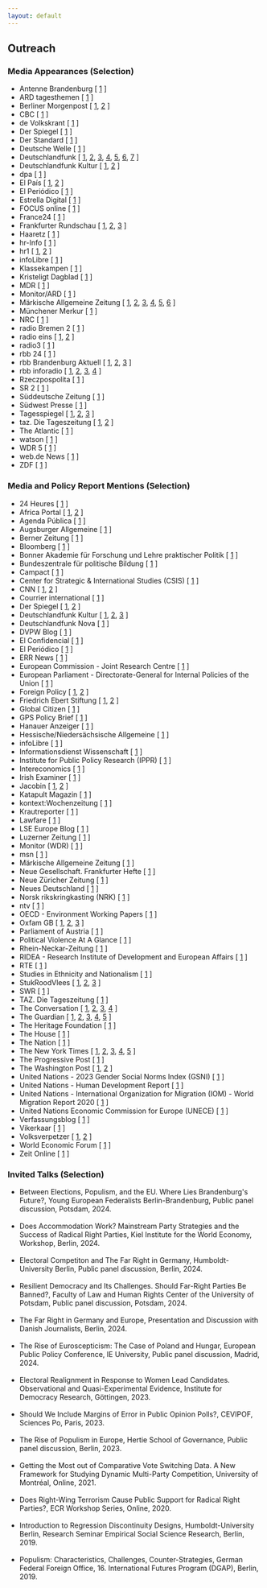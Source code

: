 ```yaml
---
layout: default
---
```

<h2>Outreach</h2>


<h3>Media Appearances (Selection)</h3>

<ul>
<li>Antenne Brandenburg [ <a href="https://www.antennebrandenburg.de/programm/sendungen/241122/17_00_antenne_brandenburg_am_abend_202411221700.html" target="_blank" rel="noopener noreferrer">1</a> ] </li> <li>ARD tagesthemen [ <a href="NA" target="_blank" rel="noopener noreferrer">1</a> ] </li> <li>Berliner Morgenpost [ <a href="https://www.morgenpost.de/berlin/article242024164/Die-Naehe-der-AfD-Brandenburg-zur-rechtsextremen-Szene.html" target="_blank" rel="noopener noreferrer">1</a>, <a href="https://www.morgenpost.de/berlin/article407220380/welche-auswirkungen-ein-afd-erfolg-in-brandenburg-haben-koennte.html" target="_blank" rel="noopener noreferrer">2</a> ] </li> <li>CBC [ <a href="https://www.cbc.ca/listen/live-radio/1-8-your-world-tonight" target="_blank" rel="noopener noreferrer">1</a> ] </li> <li>de Volkskrant [ <a href="https://www.volkskrant.nl/buitenland/niet-alleen-in-oostenrijk-in-heel-europa-brokkelt-de-brandmuur-tegen-radicaal-rechts-af~b7ea2cce/?referrer=https://www.google.com/" target="_blank" rel="noopener noreferrer">1</a> ] </li> <li>Der Spiegel [ <a href="https://www.spiegel.de/politik/deutschland/wahl-in-brandenburg-wie-die-afd-junge-union-jusos-julis-und-gruene-jugend-zusammenbringt-a-2da1ad60-58bd-463a-bd53-e77645e4a962" target="_blank" rel="noopener noreferrer">1</a> ] </li> <li>Der Standard [ <a href="https://www.derstandard.de/story/3000000198650/beeinflussen-umfragen-waehler-darueber-entscheiden-auch-schwankungsbreiten" target="_blank" rel="noopener noreferrer">1</a> ] </li> <li>Deutsche Welle [ <a href="https://www.dw.com/en/why-copying-the-far-right-doesnt-work-for-mainstream-parties/a-66311564" target="_blank" rel="noopener noreferrer">1</a> ] </li> <li>Deutschlandfunk [ <a href="https://www.deutschlandfunk.de/bsw-in-brandenburg-wie-stellen-sich-die-anderen-parteien-darauf-ein-dlf-62ff33ed-100.html/" target="_blank" rel="noopener noreferrer">1</a>, <a href="https://www.deutschlandfunk.de/das-grosse-packen-linke-muss-nach-34-jahren-brandenburger-landtag-verlassen-dlf-08d35523-100.html" target="_blank" rel="noopener noreferrer">2</a>, <a href="https://www.deutschlandfunk.de/landtagswahl-in-brandenburg-ein-rettungsanker-fuer-die-gruenen-und-linken-dlf-e56ae681-100.html" target="_blank" rel="noopener noreferrer">3</a>, <a href="https://www.deutschlandfunk.de/programm?drsearch:date=2024-11-27" target="_blank" rel="noopener noreferrer">4</a>, <a href="https://www.deutschlandfunk.de/suche?drsearch%3AsearchText=Christoph%20Richter&drsearch%3Astations=4f8db02a-35ae-4b78-9cd0-86b177726ec0" target="_blank" rel="noopener noreferrer">5</a>, <a href="https://www.deutschlandfunk.de/wackeliges-fundament-wie-repraesentativ-sind-repraesentative-umfragen-wirklich-dlf-b09611a3-100.html" target="_blank" rel="noopener noreferrer">6</a>, <a href="https://www.deutschlandfunk.de/wissenschaft-wie-repraesentativ-sind-repraesentative-umfragen-wirklich-dlf-82dd38a9-100.html" target="_blank" rel="noopener noreferrer">7</a> ] </li> <li>Deutschlandfunk Kultur [ <a href="https://www.deutschlandfunkkultur.de/brandenburgs-spd-regierungschef-woidke-kaempft-gegen-den-absturz-laenderreport-dlf-kultur-dd9b4265-100.html" target="_blank" rel="noopener noreferrer">1</a>, <a href="https://www.deutschlandfunkkultur.de/wahlumfragen-in-der-kritik-wie-repraesentativ-sind-sie-heute-noch-dlf-kultur-f4d1e50d-100.html" target="_blank" rel="noopener noreferrer">2</a> ] </li> <li>dpa [ <a href="NA" target="_blank" rel="noopener noreferrer">1</a> ] </li> <li>El País [ <a href="https://elpais.com/espana/2024-07-07/por-que-copiar-la-mano-dura-de-abascal-con-los-inmigrantes-puede-costarle-caro-al-pp.html" target="_blank" rel="noopener noreferrer">1</a>, <a href="https://elpais.com/internacional/2023-12-24/mano-dura-con-la-inmigracion-victoria-de-la-extrema-derecha-o-antidoto.html" target="_blank" rel="noopener noreferrer">2</a> ] </li> <li>El Periódico [ <a href="https://www.elperiodico.com/es/internacional/20231210/extrema-derecha-multiplica-influencia-nuevas-politicas-migratorias-europa-95571964" target="_blank" rel="noopener noreferrer">1</a> ] </li> <li>Estrella Digital [ <a href="https://www.estrelladigital.es/opinion/20240708/el-falso-debate-de-la-inmigracion-una-trampa-de-la-ultraderecha/" target="_blank" rel="noopener noreferrer">1</a> ] </li> <li>FOCUS online [ <a href="https://www.focus.de/politik/deutschland/vor-landtagswahl-in-brandenburg-mehr-hoecke-wagen-das-ist-schon-laenger-ein-teil-des-erfolgs-der-afd-im-osten_id_260298484.html" target="_blank" rel="noopener noreferrer">1</a> ] </li> <li>France24 [ <a href="https://www.france24.com/fr/europe/20250113-allemagne-afd-extreme-droite-bsw-gauche-analyse-deux-faces-du-populisme-allemand" target="_blank" rel="noopener noreferrer">1</a> ] </li> <li>Frankfurter Rundschau [ <a href="https://www.fr.de/politik/brandenburg-wahl-afd-ergebnis-migration-debatte-spd-cdu-woidke-experten-zr-93315435.html" target="_blank" rel="noopener noreferrer">1</a>, <a href="https://www.fr.de/politik/brandenburg-wahl-analyse-ampel-fdp-woidke-afd-linke-bsw-bundestagswahl-zr-93315597.html" target="_blank" rel="noopener noreferrer">2</a>, <a href="https://www.fr.de/politik/nach-fiasko-in-brandenburg-bundestagswahl-2025-laesst-gruene-zittern-zr-93316321.html" target="_blank" rel="noopener noreferrer">3</a> ] </li> <li>Haaretz [ <a href="https://www.haaretz.com/world-news/2019-07-20/ty-article-magazine/.premium/how-a-german-satirical-party-ended-up-in-the-european-parliament/0000017f-e400-d38f-a57f-e65238570000" target="_blank" rel="noopener noreferrer">1</a> ] </li> <li>hr-Info [ <a href="NA" target="_blank" rel="noopener noreferrer">1</a> ] </li> <li>hr1 [ <a href="NA" target="_blank" rel="noopener noreferrer">1</a>, <a href="NA" target="_blank" rel="noopener noreferrer">2</a> ] </li> <li>infoLibre [ <a href="https://www.infolibre.es/politica/extrema-derecha-investigacion-feijoo-vox_1_1311725.html" target="_blank" rel="noopener noreferrer">1</a> ] </li> <li>Klassekampen [ <a href="https://klassekampen.no/artikkel/2024-09-14/blir-re-migrasjon-neste-steg" target="_blank" rel="noopener noreferrer">1</a> ] </li> <li>Kristeligt Dagblad [ <a href="https://www.kristeligt-dagblad.dk/udland/europaeiske-ledere-famler-i-en-ny-politisk-medievirkelighed" target="_blank" rel="noopener noreferrer">1</a> ] </li> <li>MDR [ <a href="https://www.mdr.de/wissen/psychologie-sozialwissenschaften/politische-strategie-gegen-die-afd-themen-uebernehmen-102.html" target="_blank" rel="noopener noreferrer">1</a> ] </li> <li>Monitor/ARD [ <a href="https://www1.wdr.de/daserste/monitor/sendungen/kanzlerkandidat-merz-union-in-der-populismusfalle-100~_sortNewestFirst-false.html?sortingOrderReversed=%C3%84lteste+zuerst#sortingForm" target="_blank" rel="noopener noreferrer">1</a> ] </li> <li>Märkische Allgemeine Zeitung [ <a href="https://www.maz-online.de/brandenburg/afd-spd-cdu-oder-bsw-wahlforscher-sieht-landtagswahl-in-brandenburg-voellig-offen-3ALRGBPPFZDLXHQ27MTYHSEA3Y.html" target="_blank" rel="noopener noreferrer">1</a>, <a href="https://www.maz-online.de/brandenburg/einfluss-von-umfragen-auf-die-landtagswahl-in-brandenburg-forscher-klaert-auf-YJ4UFV5QSJFZLEOOLUCVDRNRKA.html" target="_blank" rel="noopener noreferrer">2</a>, <a href="https://www.maz-online.de/brandenburg/was-wuerde-passieren-wenn-die-afd-in-brandenburg-regiert-7Y2OOW6MQ5HYRFIAPKEZQ5TFZQ.html" target="_blank" rel="noopener noreferrer">3</a>, <a href="https://www.maz-online.de/lokales/potsdam-mittelmark/stahnsdorf/landtagswahl-2024-buergermeister-bernd-albers-aus-stahnsdorf-und-carina-simmes-aus-seddiner-see-als-6TINQKW34JA7VN4GN5Q75367U4.html" target="_blank" rel="noopener noreferrer">4</a>, <a href="https://www.maz-online.de/lokales/potsdam-mittelmark/stahnsdorf/stahnsdorf-linke-und-gruene-werfen-afd-plagiat-vor-URS4FAG6ZVAH5GOEQWZRMSBFK4.html" target="_blank" rel="noopener noreferrer">5</a>, <a href="https://www.maz-online.de/lokales/potsdam/kommunalwahl-2024-in-potsdam-stadtteilrundgang-und-haustuerwahlkampf-fuer-mehr-stimmen-TBNP55QR4RENFHWG4T6673VZMM.html" target="_blank" rel="noopener noreferrer">6</a> ] </li> <li>Münchener Merkur [ <a href="https://www.merkur.de/politik/brandenburg-wahl-cdu-merz-afd-woidke-bsw-scholz-ampel-zr-93315273.html" target="_blank" rel="noopener noreferrer">1</a> ] </li> <li>NRC [ <a href="https://www.nrc.nl/nieuws/2023/12/22/het-nieuwe-migratiepact-van-de-eu-lost-nauwelijks-wat-op-maar-speelt-radicaal-rechts-intussen-wel-in-de-kaart-a4185182" target="_blank" rel="noopener noreferrer">1</a> ] </li> <li>radio Bremen 2 [ <a href="NA" target="_blank" rel="noopener noreferrer">1</a> ] </li> <li>radio eins [ <a href="https://www.radioeins.de/programm/sendungen/die_schoene_woche/_/wahlerfolg-der-afd-bei-der-kommunalwahl-in-brandenburg.html" target="_blank" rel="noopener noreferrer">1</a>, <a href="https://www.radioeins.de/programm/sendungen/sendungen/369/2409/240922_sondersendung_25711.html" target="_blank" rel="noopener noreferrer">2</a> ] </li> <li>radio3 [ <a href="https://www.radiodrei.de/programm/schema/sendungen/radio3_am_morgen/archiv/20250106_0600/radio3_aktuell_0720.html" target="_blank" rel="noopener noreferrer">1</a> ] </li> <li>rbb 24 [ <a href="https://www.rbb24.de/politik/beitrag/2024/02/brandenburg-politi-parteien-bsw-landesverband-wagenknecht.html" target="_blank" rel="noopener noreferrer">1</a> ] </li> <li>rbb Brandenburg Aktuell [ <a href="https://www.rbb-online.de/brandenburgaktuell/archiv/20240209_1930/wagenknecht-partei-will-bei-landtagswahl-antreten.html" target="_blank" rel="noopener noreferrer">1</a>, <a href="https://www.rbb-online.de/brandenburgaktuell/archiv/20240905_1930/5.html" target="_blank" rel="noopener noreferrer">2</a>, <a href="https://www.rbb-online.de/brandenburgaktuell/archiv/20240911_1930/Hans-Christoph-Berndt-AfD.html" target="_blank" rel="noopener noreferrer">3</a> ] </li> <li>rbb inforadio [ <a href="https://www.ardaudiothek.de/episode/berlin-und-brandenburg/politologe-kommunalwahl-kein-stimmungstest-fuer-landtagswahl/rbb24-inforadio/13450861/" target="_blank" rel="noopener noreferrer">1</a>, <a href="https://www.inforadio.de/rubriken/interviews/2024/08/09/brandenburg-landeswahlausschuss-wahl-parteien.html" target="_blank" rel="noopener noreferrer">2</a>, <a href="https://www.inforadio.de/rubriken/interviews/2024/09/24/brandenburg-wahl-regierung-koalition-spd-bsw-cdu.html" target="_blank" rel="noopener noreferrer">3</a>, <a href="https://www.inforadio.de/rubriken/interviews/2024/12/11/woidke-wiederwahl-brandenburg-spd-bsw-koalition.html" target="_blank" rel="noopener noreferrer">4</a> ] </li> <li>Rzeczpospolita [ <a href="https://www.rp.pl/polityka/art41148531-brandenburgia-przed-wyborami-los-kanclerza-scholza-zalezy-od-wyniku-afd" target="_blank" rel="noopener noreferrer">1</a> ] </li> <li>SR 2 [ <a href="https://www.sr-mediathek.de/index.php?seite=7&id=37029&tbl=pf" target="_blank" rel="noopener noreferrer">1</a> ] </li> <li>Süddeutsche Zeitung [ <a href="https://www.sueddeutsche.de/politik/landtagswahl-sachsen-thueringen-afd-migration-lux.Hs42cDs7DicwDHjgn9p8C8" target="_blank" rel="noopener noreferrer">1</a> ] </li> <li>Südwest Presse [ <a href="https://www.swp.de/politik/afd-und-bsw-vor-neuwahl-auftrieb-fuer-die-populisten-oder-staerkung-der-mitte-77648320.html" target="_blank" rel="noopener noreferrer">1</a> ] </li> <li>Tagesspiegel [ <a href="https://www.tagesspiegel.de/interaktiv/afd-hochburg-vor-der-wahl-die-brandenburger-sind-verangstigt-alt--aber-nicht-abgehangt-12381974.html" target="_blank" rel="noopener noreferrer">1</a>, <a href="https://www.tagesspiegel.de/potsdam/brandenburg/afd-verteilt-flyer-fur-schuler-mit-diesen-funf-kniffen-will-die-partei-in-brandenburg-jugendliche-kodern-12245951.html?" target="_blank" rel="noopener noreferrer">2</a>, <a href="https://www.tagesspiegel.de/potsdam/brandenburg/mitten-in-der-gesellschaft-angekommen-mehr-rechtsextreme-parolen-in-brandenburg--was-tun-11888417.html" target="_blank" rel="noopener noreferrer">3</a> ] </li> <li>taz. Die Tageszeitung [ <a href="https://taz.de/Berliner-Linke-nach-der-Europawahl/!6013456/" target="_blank" rel="noopener noreferrer">1</a>, <a href="https://taz.de/Politologe-ueber-Migrationspolitik/!5989700/" target="_blank" rel="noopener noreferrer">2</a> ] </li> <li>The Atlantic [ <a href="https://www.theatlantic.com/international/archive/2020/02/germany-afd-angela-merkel-thuringia/606541/" target="_blank" rel="noopener noreferrer">1</a> ] </li> <li>watson [ <a href="https://politik.watson.de/politik/inland/128134084-brandenburg-landtagswahl-so-perfide-nutzt-die-afd-schulen-als-wahlkampf-orte" target="_blank" rel="noopener noreferrer">1</a> ] </li> <li>WDR 5 [ <a href="https://www1.wdr.de/mediathek/audio/wdr5/wdr5-mittagsecho/audio-brandenburg-vor-wahl-gefuehl-der-unzufriedenheit-100.html" target="_blank" rel="noopener noreferrer">1</a> ] </li> <li>web.de News [ <a href="https://web.de/magazine/politik/wahlen/landtagswahlen/landtagswahl-brandenburg-osten-dietmar-woidke-spd-afd-ampel-olaf-scholz-potsdam-40118440" target="_blank" rel="noopener noreferrer">1</a> ] </li> <li>ZDF [ <a href="https://www.zdf.de/nachrichten/politik/deutschland/wahl-brandenburg-wahlkampf-spd-afd-100.html" target="_blank" rel="noopener noreferrer">1</a> ] </li></ul>

<h3>Media and Policy Report Mentions (Selection)</h3>

<ul>

<li>24 Heures [ <a href="https://www.24heures.ch/les-invites-que-faire-avec-les-partis-dextreme-droite-325998063281" target="_blank" rel="noopener noreferrer">1</a> ] </li> <li>Africa Portal [ <a href="https://africaportal.org/publication/sustaining-peace-harnessing-power-south-sudanese-women/" target="_blank" rel="noopener noreferrer">1</a>, <a href="https://africaportal.org/publication/towards-gender-equal-peace-counting-women-meaningful-participation/" target="_blank" rel="noopener noreferrer">2</a> ] </li> <li>Agenda Pública [ <a href="https://agendapublica.es/noticia/18704/amenaza-al-equilibrio-politico-aleman" target="_blank" rel="noopener noreferrer">1</a> ] </li> <li>Augsburger Allgemeine [ <a href="https://www.augsburger-allgemeine.de/politik/Geschichte-Sie-sprach-als-erste-Frau-in-einem-deutschen-Parlament-id53529471.html" target="_blank" rel="noopener noreferrer">1</a> ] </li> <li>Berner Zeitung [ <a href="https://www.bernerzeitung.ch/adrian-vatter-rahel-freiburghaus-uni-bern-rechtspopulisten-und-demokratie-563653516745" target="_blank" rel="noopener noreferrer">1</a> ] </li> <li>Bloomberg [ <a href="https://www.bloomberg.com/opinion/articles/2024-06-21/european-elections-climate-change-notches-a-win" target="_blank" rel="noopener noreferrer">1</a> ] </li> <li>Bonner Akademie für Forschung und Lehre praktischer Politik [ <a href="https://www.bapp-bonn.de/wp-content/uploads/BAPP_Publikation_Forschungsprojekt_Populismus_final.pdf" target="_blank" rel="noopener noreferrer">1</a> ] </li> <li>Bundeszentrale für politische Bildung [ <a href="https://www.bpb.de/themen/rechtsextremismus/dossier-rechtsextremismus/551839/rechtsextreme-diskursstrategien/#footnote-target-3" target="_blank" rel="noopener noreferrer">1</a> ] </li> <li>Campact [ <a href="https://blog.campact.de/2024/09/brandenburg-landtagswahl-afd-erfolg-garantiert/" target="_blank" rel="noopener noreferrer">1</a> ] </li> <li>Center for Strategic & International Studies (CSIS) [ <a href="https://www.csis.org/analysis/elevating-women-peacebuilders-amidst-covid-19" target="_blank" rel="noopener noreferrer">1</a> ] </li> <li>CNN [ <a href="https://edition.cnn.com/2019/10/22/opinions/marie-yovanovitch-launches-insurrection-hunt/index.html" target="_blank" rel="noopener noreferrer">1</a>, <a href="https://edition.cnn.com/2024/01/19/opinions/germany-far-right-afd-ban-hockenos/index.html" target="_blank" rel="noopener noreferrer">2</a> ] </li> <li>Courrier international [ <a href="https://www.courrierinternational.com/article/route-des-balkans-l-espace-schengen-patit-de-la-crise-migratoire" target="_blank" rel="noopener noreferrer">1</a> ] </li> <li>Der Spiegel [ <a href="https://www.spiegel.de/wissenschaft/mensch/alternative-fuer-deutschland-politikstil-please-staerke-die-afd-a-a6a6b50c-2944-4674-acdc-446eff3f93d1" target="_blank" rel="noopener noreferrer">1</a>, <a href="https://www.spiegel.de/wissenschaft/mensch/rechtsextremismus-die-forschung-zeigt-wie-man-die-afd-kleinkriegt-kolumne-a-3c7e1a1d-e9f8-4d1d-a0b7-f5d457f8eb98?sara_ref=re-so-app-sh" target="_blank" rel="noopener noreferrer">2</a> ] </li> <li>Deutschlandfunk Kultur [ <a href="https://www.deutschlandfunkkultur.de/stimmenfang-am-rechten-rand-lohnt-sich-nicht-dlf-kultur-b8cde89c-100.html" target="_blank" rel="noopener noreferrer">1</a>, <a href="https://www.deutschlandfunkkultur.de/wahlumfragen-in-der-kritik-wie-repraesentativ-sind-sie-heute-noch-dlf-kultur-f4d1e50d-100.html" target="_blank" rel="noopener noreferrer">2</a>, <a href="https://www.deutschlandfunkkultur.de/wahrnehmungsluecke-deshalb-sind-umfrageergebnisse-keine-wahlergebnisse-dlf-kultur-6cf54334-100.html" target="_blank" rel="noopener noreferrer">3</a> ] </li> <li>Deutschlandfunk Nova [ <a href="https://ondemand-mp3.dradio.de/file/dradio/2022/04/21/deutschlandfunknova_mariupol_20220421_6d0efc11.mp3" target="_blank" rel="noopener noreferrer">1</a> ] </li> <li>DVPW Blog [ <a href="https://www.dvpw.de/blog/schwaecht-eine-programmatische-annaeherung-der-unionsparteien-an-die-afd-den-wahlerfolg-der-rechtspopulisten-eher-nicht-ein-beitrag-von-marc-debus" target="_blank" rel="noopener noreferrer">1</a> ] </li> <li>El Confidencial [ <a href="https://blogs.elconfidencial.com/espana/tribuna/2022-08-22/dos-revoluciones-preocupar-centroderecha_3478192/" target="_blank" rel="noopener noreferrer">1</a> ] </li> <li>El Periódico [ <a href="https://www.elperiodico.cat/ca/societat/20230618/guia-detectar-desmuntar-discurs-odi-88750605" target="_blank" rel="noopener noreferrer">1</a> ] </li> <li>ERR News [ <a href="https://news.err.ee/1609476356/benjamin-klasche-germany-is-moving-to-the-right-one-state-at-a-time" target="_blank" rel="noopener noreferrer">1</a> ] </li> <li>European Commission - Joint Research Centre [ <a href="https://data.europa.eu/doi/10.2760/116603" target="_blank" rel="noopener noreferrer">1</a> ] </li> <li>European Parliament - Directorate-General for Internal Policies of the Union [ <a href="https://data.europa.eu/doi/10.2861/63312" target="_blank" rel="noopener noreferrer">1</a> ] </li> <li>Foreign Policy [ <a href="https://foreignpolicy.com/2023/11/01/the-far-right-is-winning-europes-immigration-debate/" target="_blank" rel="noopener noreferrer">1</a>, <a href="https://foreignpolicy.com/2024/06/19/haiti-transitional-council-women-gang-violence/" target="_blank" rel="noopener noreferrer">2</a> ] </li> <li>Friedrich Ebert Stiftung [ <a href="https://library.fes.de/pdf-files/a-p-b/18074.pdf" target="_blank" rel="noopener noreferrer">1</a>, <a href="https://library.fes.de/pdf-files/bueros/stockholm/21030.pdf" target="_blank" rel="noopener noreferrer">2</a> ] </li> <li>Global Citizen [ <a href="https://www.globalcitizen.org/en/content/how-women-and-girls-are-disproportionately-affecte/" target="_blank" rel="noopener noreferrer">1</a> ] </li> <li>GPS Policy Brief [ <a href="https://www.prio.org/publications/13064" target="_blank" rel="noopener noreferrer">1</a> ] </li> <li>Hanauer Anzeiger [ <a href="https://www.hanauer.de/politik/warum-hat-die-afd-so-viel-zulauf-wissenschaftler-stellt-unbequeme-hypothese-vor-zr-93339253.html" target="_blank" rel="noopener noreferrer">1</a> ] </li> <li>Hessische/Niedersächsische Allgemeine [ <a href="https://www.hna.de/politik/warum-hat-die-afd-so-viel-zulauf-wissenschaftler-stellt-unbequeme-hypothese-vor-zr-93339253.html" target="_blank" rel="noopener noreferrer">1</a> ] </li> <li>infoLibre [ <a href="https://www.infolibre.es/politica/casos-estudios-reacciones-explican-pacto-migratorio-no-debilita-contrario-extrema-derecha_1_1763922.html" target="_blank" rel="noopener noreferrer">1</a> ] </li> <li>Informationsdienst Wissenschaft [ <a href="https://idw-online.de/de/news792197" target="_blank" rel="noopener noreferrer">1</a> ] </li> <li>Institute for Public Policy Research (IPPR) [ <a href="https://www.ippr.org/articles/road-to-renewal" target="_blank" rel="noopener noreferrer">1</a> ] </li> <li>Intereconomics [ <a href="https://www.intereconomics.eu/contents/year/2024/number/2/article/the-far-right-and-the-2024-european-elections.html" target="_blank" rel="noopener noreferrer">1</a> ] </li> <li>Irish Examiner [ <a href="https://www.irishexaminer.com/opinion/commentanalysis/arid-40850651.html" target="_blank" rel="noopener noreferrer">1</a> ] </li> <li>Jacobin [ <a href="https://jacobin.com/2022/05/denmark-far-right-vandalism-left-wing-artworks-situationists-jorn-asger-hard-line/" target="_blank" rel="noopener noreferrer">1</a>, <a href="https://www.jacobin.de/artikel/wo-liegt-das-potenzial-einer-wagenknecht-partei-gruendung-linke-konservative-carsten-braband" target="_blank" rel="noopener noreferrer">2</a> ] </li> <li>Katapult Magazin [ <a href="https://katapult-magazin.de/index.php?id=2&mobil3=0" target="_blank" rel="noopener noreferrer">1</a> ] </li> <li>kontext:Wochenzeitung [ <a href="https://www.kontextwochenzeitung.de/editorial/701/hat-ja-super-geklappt-9724.html" target="_blank" rel="noopener noreferrer">1</a> ] </li> <li>Krautreporter [ <a href="https://krautreporter.de/politik-und-macht/5484-so-haben-politik-und-medien-die-afd-gross-gemacht" target="_blank" rel="noopener noreferrer">1</a> ] </li> <li>Lawfare [ <a href="https://www.lawfaremedia.org/article/why-focus-gender-increases-national-security" target="_blank" rel="noopener noreferrer">1</a> ] </li> <li>LSE Europe Blog [ <a href="https://blogs.lse.ac.uk/europpblog/2021/07/08/there-is-little-evidence-european-integration-has-created-a-representation-gap-between-politicians-and-voters/" target="_blank" rel="noopener noreferrer">1</a> ] </li> <li>Luzerner Zeitung [ <a href="https://www.luzernerzeitung.ch/news-service/inland-schweiz/wahlforschung-am-rechten-rand-um-waehlergunst-buhlen-warum-das-buergerlichen-parteien-schadet-ld.2278619" target="_blank" rel="noopener noreferrer">1</a> ] </li> <li>Monitor (WDR) [ <a href="https://www.instagram.com/p/C_amgz1OKVv/?utm_source=ig_web_copy_link&igsh=MzRlODBiNWFlZA%3D%3D" target="_blank" rel="noopener noreferrer">1</a> ] </li> <li>msn [ <a href="https://www.msn.com/de-de/nachrichten/other/landtagswahl-in-brandenburg-spd-will-mit-kuriosem-wahlkampfslogan-punkten/ar-AA1qSSNu" target="_blank" rel="noopener noreferrer">1</a> ] </li> <li>Märkische Allgemeine Zeitung [ <a href="https://www.maz-online.de/brandenburg/umfrage-landtagswahl-brandenburg-afd-vorn-regieren-spd-cdu-und-gruene-trotzdem-weiter-6MGI6PL2GBF35HBLQZFOCE6TDM.html" target="_blank" rel="noopener noreferrer">1</a> ] </li> <li>Neue Gesellschaft. Frankfurter Hefte [ <a href="https://www.frankfurter-hefte.de/artikel/annaehern-oder-abgrenzen-3864/" target="_blank" rel="noopener noreferrer">1</a> ] </li> <li>Neue Züricher Zeitung [ <a href="https://www.nzz.ch/international/wie-die-radikale-rechte-europa-veraendert-ld.1757365" target="_blank" rel="noopener noreferrer">1</a> ] </li> <li>Neues Deutschland [ <a href="https://www.nd-aktuell.de/artikel/1185725.linkspartei-fuer-eine-offene-und-solidarische-gesellschaft.html" target="_blank" rel="noopener noreferrer">1</a> ] </li> <li>Norsk rikskringkasting (NRK) [ <a href="https://www.nrk.no/trondelag/sann-blir-samfunnet-pavirka-av-kvinnelige-ledere-1.16627349" target="_blank" rel="noopener noreferrer">1</a> ] </li> <li>ntv [ <a href="https://www.n-tv.de/politik/Rechtspopulisten-werfen-mit-Flaschen-bis-die-anderen-frustriert-abziehen-article24916450.html" target="_blank" rel="noopener noreferrer">1</a> ] </li> <li>OECD - Environment Working Papers [ <a href="https://www.oecd-ilibrary.org/environment/women-s-leadership-in-environmental-action_f0038d22-en" target="_blank" rel="noopener noreferrer">1</a> ] </li> <li>Oxfam GB [ <a href="https://policy-practice.oxfam.org/resources/achieving-sustainable-development-goals-5-and-6-the-case-for-gender-transformat-620967/" target="_blank" rel="noopener noreferrer">1</a>, <a href="https://policy-practice.oxfam.org/resources/the-gendered-impact-of-explosive-weapons-use-in-populated-areas-in-yemen-620909/" target="_blank" rel="noopener noreferrer">2</a>, <a href="https://policy-practice.oxfam.org/resources/women-in-conflict-zones-620690/" target="_blank" rel="noopener noreferrer">3</a> ] </li> <li>Parliament of Austria [ <a href="https://www.parlament.gv.at/aktuelles/mediathek/XXVII/VER/202?TS=1705928552" target="_blank" rel="noopener noreferrer">1</a> ] </li> <li>Political Violence At A Glance [ <a href="https://politicalviolenceataglance.org/2023/01/26/the-colombian-government-and-the-eln-rebels-are-negotiating-again-women-need-a-seat-at-the-table/" target="_blank" rel="noopener noreferrer">1</a> ] </li> <li>Rhein-Neckar-Zeitung [ <a href="https://www.rnz.de/region/metropolregion-mannheim/mannheim_artikel,-Mannheimer-Studie-Uebernahme-rechter-Themen-staerkt-radikale-Parteien-_arid,872428.html" target="_blank" rel="noopener noreferrer">1</a> ] </li> <li>RIDEA - Research Institute of Development and European Affairs [ <a href="http://www.ridea-ks.org/uploads/ShapingPeace.pdf" target="_blank" rel="noopener noreferrer">1</a> ] </li> <li>RTE [ <a href="https://www.rte.ie/news/election-24/2024/1128/1483474-poll-of-polls/" target="_blank" rel="noopener noreferrer">1</a> ] </li> <li>Studies in Ethnicity and Nationalism [ <a href="https://senjournal.co.uk/2022/07/10/blog-post-nationalism-and-welfare-chauvinism-right-wing-populism-in-europe-and-the-2022-french-presidential-elections/" target="_blank" rel="noopener noreferrer">1</a> ] </li> <li>StukRoodVlees [ <a href="https://stukroodvlees.nl/episode-120-the-clusterfk-of-the-mainstream-right-with-tarik-abou-chadi/" target="_blank" rel="noopener noreferrer">1</a>, <a href="https://stukroodvlees.nl/kiezer-steeds-meer-radicaal-rechts/" target="_blank" rel="noopener noreferrer">2</a>, <a href="https://stukroodvlees.nl/open-deur-of-isoleren-imiteren/" target="_blank" rel="noopener noreferrer">3</a> ] </li> <li>SWR [ <a href="http://web.archive.org/web/20220421081959/https://www.swr.de/swraktuell/baden-wuerttemberg/mannheimer-studie-uebernahme-rechter-themen-staerkt-radikale-parteien-100.html" target="_blank" rel="noopener noreferrer">1</a> ] </li> <li>TAZ. Die Tageszeitung [ <a href="https://taz.de/Studie-zu-Wahlerfolgen-rechter-Parteien/!5849870/" target="_blank" rel="noopener noreferrer">1</a> ] </li> <li>The Conversation [ <a href="https://theconversation.com/the-exclusion-of-women-in-myanmar-politics-helped-fuel-the-military-coup-154701" target="_blank" rel="noopener noreferrer">1</a>, <a href="https://theconversation.com/when-russia-and-ukraine-eventually-restart-peace-talks-involving-women-or-not-could-be-a-key-factor-in-an-agreement-actually-sticking-189207" target="_blank" rel="noopener noreferrer">2</a>, <a href="https://theconversation.com/why-men-overwhelmingly-wear-the-uns-blue-helmets-a-former-us-ambassador-explains-why-decades-of-recruiting-women-peacekeepers-has-had-little-effect-186683" target="_blank" rel="noopener noreferrer">3</a>, <a href="https://theconversation.com/women-play-a-critical-role-in-diplomacy-and-security-so-why-arent-more-in-positions-of-power-170875" target="_blank" rel="noopener noreferrer">4</a> ] </li> <li>The Guardian [ <a href="https://www.theguardian.com/commentisfree/2022/jul/03/as-macron-does-quiet-deals-with-le-pen-the-far-right-has-france-in-its-grip" target="_blank" rel="noopener noreferrer">1</a>, <a href="https://www.theguardian.com/commentisfree/2024/apr/15/reform-uk-rishi-sunak-netherlands-europe-tories" target="_blank" rel="noopener noreferrer">2</a>, <a href="https://www.theguardian.com/commentisfree/article/2024/jun/04/dont-blame-voters-for-a-far-right-surge-in-europe-blame-the-far-rights-mainstream-copycats" target="_blank" rel="noopener noreferrer">3</a>, <a href="https://www.theguardian.com/news/2019/may/14/why-copying-the-populist-right-isnt-going-to-save-the-left" target="_blank" rel="noopener noreferrer">4</a>, <a href="https://www.theguardian.com/world/2023/nov/26/far-right-normalised-mainstream-parties-geert-wilders-dutch" target="_blank" rel="noopener noreferrer">5</a> ] </li> <li>The Heritage Foundation [ <a href="https://www.heritage.org/defense/report/women-peace-and-security-initiative-advancing-us-interests-through-womens" target="_blank" rel="noopener noreferrer">1</a> ] </li> <li>The House [ <a href="https://www.politicshome.com/thehouse/article/professor-see-now-polling" target="_blank" rel="noopener noreferrer">1</a> ] </li> <li>The Nation [ <a href="https://www.thenation.com/article/world/strategies-defeat-afd-germany/" target="_blank" rel="noopener noreferrer">1</a> ] </li> <li>The New York Times [ <a href="https://www.nytimes.com/2023/02/08/opinion/germany-far-right-afd.html" target="_blank" rel="noopener noreferrer">1</a>, <a href="https://www.nytimes.com/2023/12/05/opinion/climate-change-europe-conservatives.html" target="_blank" rel="noopener noreferrer">2</a>, <a href="https://www.nytimes.com/2024/01/31/opinion/biden-border-immigration.html" target="_blank" rel="noopener noreferrer">3</a>, <a href="https://www.nytimes.com/2024/08/08/world/europe/interpreter-uk-riots.html" target="_blank" rel="noopener noreferrer">4</a>, <a href="https://www.nytimes.com/interactive/2019/06/26/opinion/sunday/republican-platform-far-right.html" target="_blank" rel="noopener noreferrer">5</a> ] </li> <li>The Progressive Post [ <a href="https://feps-europe.eu/irrelevant-at-last/" target="_blank" rel="noopener noreferrer">1</a> ] </li> <li>The Washington Post [ <a href="https://www.washingtonpost.com/opinions/2019/09/04/why-germany-europe-cant-afford-accommodate-radical-right/" target="_blank" rel="noopener noreferrer">1</a>, <a href="https://www.washingtonpost.com/politics/2021/07/15/countries-different-colombia-lebanon-lgbtq-advocates-are-helping-lead-protests-build-peace/" target="_blank" rel="noopener noreferrer">2</a> ] </li> <li>United Nations - 2023 Gender Social Norms Index (GSNI) [ <a href="https://hdr.undp.org/content/2023-gender-social-norms-index-gsni#/indicies/GSNI" target="_blank" rel="noopener noreferrer">1</a> ] </li> <li>United Nations - Human Development Report [ <a href="https://hdr.undp.org/content/human-development-report-2023-24" target="_blank" rel="noopener noreferrer">1</a> ] </li> <li>United Nations - International Organization for Migration (IOM) - World Migration Report 2020 [ <a href="https://publications.iom.int/books/world-migration-report-2020-chapter-5" target="_blank" rel="noopener noreferrer">1</a> ] </li> <li>United Nations Economic Commission for Europe (UNECE) [ <a href="https://unece.org/info/publications/pub/359183" target="_blank" rel="noopener noreferrer">1</a> ] </li> <li>Verfassungsblog [ <a href="https://verfassungsblog.de/uk-riots-racism/" target="_blank" rel="noopener noreferrer">1</a> ] </li> <li>Vikerkaar [ <a href="https://www.vikerkaar.ee/archives/29872" target="_blank" rel="noopener noreferrer">1</a> ] </li> <li>Volksverpetzer [ <a href="https://www.volksverpetzer.de/aktuelles/studie-wenn-nazi-terroristen-toeten-wird-die-afd-staerker/" target="_blank" rel="noopener noreferrer">1</a>, <a href="https://www.volksverpetzer.de/politik/studie-mit-rechten-reden/" target="_blank" rel="noopener noreferrer">2</a> ] </li> <li>World Economic Forum [ <a href="https://www.weforum.org/agenda/2019/03/why-women-need-to-be-included-in-peace-talks-and-what-happens-when-they-re-not/" target="_blank" rel="noopener noreferrer">1</a> ] </li> <li>Zeit Online [ <a href="https://www.zeit.de/news/2022-04/21/studie-uebernahme-rechter-themen-staerkt-radikale-parteien" target="_blank" rel="noopener noreferrer">1</a> ] </li>

</ul>





<h3>Invited Talks (Selection)</h3>
        
<ul>
<li> Between Elections, Populism, and the EU. Where Lies Brandenburg's Future?, Young European Federalists Berlin-Brandenburg, Public panel discussion, Potsdam, 2024. </li> <br> <li> Does Accommodation Work? Mainstream Party Strategies and the Success of Radical Right Parties, Kiel Institute for the World Economy, Workshop, Berlin, 2024. </li> <br> <li> Electoral Competiton and The Far Right in Germany, Humboldt-University Berlin, Public panel discussion, Berlin, 2024. </li> <br> <li> Resilient Democracy and Its Challenges. Should Far-Right Parties Be Banned?, Faculty of Law and Human Rights Center of the University of Potsdam, Public panel discussion, Potsdam, 2024. </li> <br> <li> The Far Right in Germany and Europe, Presentation and Discussion with Danish Journalists, Berlin, 2024. </li> <br> <li> The Rise of Euroscepticism: The Case of Poland and Hungar, European Public Policy Conference, IE University, Public panel discussion, Madrid, 2024. </li> <br> <li> Electoral Realignment in Response to Women Lead Candidates. Observational and Quasi-Experimental Evidence, Institute for Democracy Research, Göttingen, 2023. </li> <br> <li> Should We Include Margins of Error in Public Opinion Polls?, CEVIPOF, Sciences Po, Paris, 2023. </li> <br> <li> The Rise of Populism in Europe, Hertie School of Governance, Public panel discussion, Berlin, 2023. </li> <br> <li> Getting the Most out of Comparative Vote Switching Data. A New Framework for Studying Dynamic Multi-Party Competition, University of Montréal, Online, 2021. </li> <br> <li> Does Right-Wing Terrorism Cause Public Support for Radical Right Parties?, ECR Workshop Series, Online, 2020. </li> <br> <li> Introduction to Regression Discontinuity Designs, Humboldt-University Berlin, Research Seminar Empirical Social Science Research, Berlin, 2019. </li> <br> <li> Populism: Characteristics, Challenges, Counter-Strategies, German Federal Foreign Office, 16. International Futures Program (DGAP), Berlin, 2019. </li> <br>
</ul>

